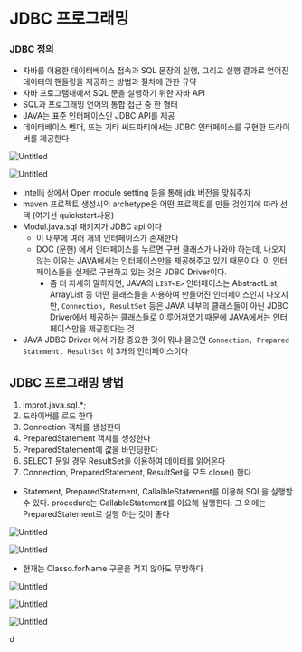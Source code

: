 # JDBC 프로그래밍

### JDBC 정의

- 자바를 이용한 데이터베이스 접속과 SQL 문장의 실행, 그리고 실행 결과로 얻어진 데이터의 핸들링을 제공하는 방법과 절차에 관한 규약
- 자바 프로그램내에서 SQL 문을 실행하기 위한 자바 API
- SQL과 프로그래밍 언어의 통합 접근 중 한 형태
- JAVA는 표준 인터페이스인 JDBC API를 제공
- 데이터베이스 벤더, 또는 기타 써드파티에서는 JDBC 인터페이스를 구현한 드라이버를 제공한다

![Untitled](https://s3-us-west-2.amazonaws.com/secure.notion-static.com/9d6377c7-990a-441d-b4f2-cf97873f079c/Untitled.png)

![Untitled](https://s3-us-west-2.amazonaws.com/secure.notion-static.com/1d862cb9-2081-45f0-8304-8c0359e9fb92/Untitled.png)

- Intellij 상에서 Open module setting 등을 통해 jdk 버전을 맞춰주자
- maven 프로젝트 생성시의 archetype은 어떤 프로젝트를 만들 것인지에 따라 선택 (여기선 quickstart사용)
- Modul.java.sql 패키지가 JDBC api 이다
  - 이 내부에 여러 개의 인터페이스가 존재한다
  - DOC (문헌) 에서 인터페이스를 누르면 구현 클래스가 나와야 하는데, 나오지 않는 이유는 JAVA에서는 인터페이스만을 제공해주고 있기 때문이다. 이 인터페이스들을 실제로 구현하고 있는 것은 JDBC Driver이다.
    - 좀 더 자세히 말하자면, JAVA의 `LIST<E>` 인터페이스는 AbstractList, ArrayList 등 어떤 클래스들을 사용하여 만들어진 인터페이스인지 나오지만, `Connection, ResultSet` 등은 JAVA 내부의 클래스들이 아닌 JDBC Driver에서 제공하는 클래스들로 이루어져있기 때문에 JAVA에서는 인터페이스만을 제공한다는 것
- JAVA JDBC Driver 에서 가장 중요한 것이 뭐냐 물으면 `Connection, Prepared Statement, ResultSet` 이 3개의 인터페이스이다

## JDBC 프로그래밍 방법

1. improt.java.sql.*;
2. 드라이버를 로드 한다
3. Connection 객체를 생성한다
4. PreparedStatement 객체를 생성한다
5. PreparedStatement에 값을 바인딩한다
6. SELECT 문일 경우 ResultSet을 이용하여 데이터를 읽어온다
7. Connection, PreparedStatement, ResultSet을 모두 close() 한다

- Statement, PreparedStatement, CallalbleStatement를 이용해 SQL을 실행할 수 있다. procedure는 CallableStatement를 이요해 실행한다. 그 외에는 PreparedStatement로 실행 하는 것이 좋다

![Untitled](https://s3-us-west-2.amazonaws.com/secure.notion-static.com/ce61e88d-76b3-4523-988b-844d80f6cf66/Untitled.png)

![Untitled](https://s3-us-west-2.amazonaws.com/secure.notion-static.com/28786f4f-6966-4f09-ba99-fbbcc3210bd4/Untitled.png)

- 현재는 Classo.forName 구문을 적지 않아도 무방하다

![Untitled](https://s3-us-west-2.amazonaws.com/secure.notion-static.com/f52a77f6-a5a6-4123-8107-bb3b8faa103d/Untitled.png)

![Untitled](https://s3-us-west-2.amazonaws.com/secure.notion-static.com/eb4fcd2e-2018-45f1-8440-5bc43578a0bf/Untitled.png)

![Untitled](https://s3-us-west-2.amazonaws.com/secure.notion-static.com/fb02ed7b-520f-45eb-a8db-75876276bb9b/Untitled.png)

d